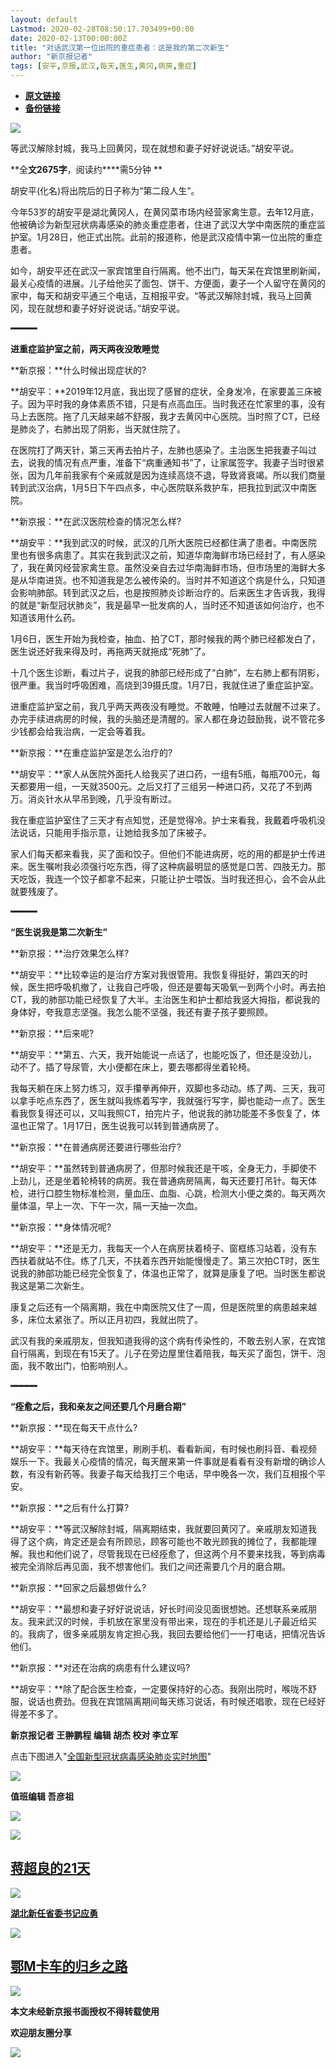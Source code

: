 ```yaml
---
layout: default
Lastmod: 2020-02-28T08:50:17.703499+00:00
date: 2020-02-13T00:00:00Z
title: "对话武汉第一位出院的重症患者：这是我的第二次新生"
author: "新京报记者"
tags: [安平,京报,武汉,每天,医生,黄冈,病房,重症]
---
```


* [**原文链接**](http://mp.weixin.qq.com/s?__biz=MzU2MzA2ODk3Nw==&mid=2247549874&idx=1&sn=ef25fe8055eff5b6592adc8ee77273a5&chksm=fc5daaeccb2a23fabc820a9552af1254f759ca7d554681304d9984c91dfcacd158e9c7efcd6c#rd)
* [**备份链接**](http://archive.ph/wip/tHIdV)


![](/images/post/e0fc932d82bac336b3ecb036ae28d630.jpg)

等武汉解除封城，我马上回黄冈，现在就想和妻子好好说说话。”胡安平说。  

**全****文2675字****，阅读约****需5分钟 **

胡安平(化名)将出院后的日子称为“第二段人生”。

今年53岁的胡安平是湖北黄冈人，在黄冈菜市场内经营家禽生意。去年12月底，他被确诊为新型冠状病毒感染的肺炎重症患者，住进了武汉大学中南医院的重症监护室。1月28日，他正式出院。此前的报道称，他是武汉疫情中第一位出院的重症患者。

如今，胡安平还在武汉一家宾馆里自行隔离。他不出门，每天呆在宾馆里刷新闻，最关心疫情的进展。儿子给他买了面包、饼干、方便面，妻子一个人留守在黄冈的家中，每天和胡安平通三个电话，互相报平安。“等武汉解除封城，我马上回黄冈，现在就想和妻子好好说说话。”胡安平说。

**━━━━━**  

**进重症监护室之前，两天两夜没敢睡觉**

**新京报：**什么时候出现症状的?

**胡安平：**2019年12月底，我出现了感冒的症状，全身发冷，在家要盖三床被子。因为平时我的身体素质不错，只是有点高血压。当时我还在忙家里的事，没有马上去医院。拖了几天越来越不舒服，我才去黄冈中心医院。当时照了CT，已经是肺炎了，右肺出现了阴影，当天就住院了。

在医院打了两天针，第三天再去拍片子，左肺也感染了。主治医生把我妻子叫过去，说我的情况有点严重，准备下“病重通知书”了，让家属签字。我妻子当时很紧张，因为几年前我家有个亲戚就是因为连续高烧不退，导致肾衰竭。所以我们商量转到武汉治病，1月5日下午四点多，中心医院联系救护车，把我拉到武汉中南医院。

**新京报：**在武汉医院检查的情况怎么样?

**胡安平：**我到武汉的时候，武汉的几所大医院已经都住满了患者。中南医院里也有很多病患了。其实在我到武汉之前，知道华南海鲜市场已经封了，有人感染了，我在黄冈经营家禽生意。虽然没亲自去过华南海鲜市场，但市场里的海鲜大多是从华南进货。也不知道我是怎么被传染的。当时并不知道这个病是什么，只知道会影响肺部。转到武汉之后，也是按照肺炎诊断治疗的。后来医生才告诉我，我得的就是“新型冠状肺炎”，我是最早一批发病的人，当时还不知道该如何治疗，也不知道该用什么药。

1月6日，医生开始为我检查，抽血、拍了CT，那时候我的两个肺已经都发白了，医生说还好我来得及时，再拖两天就拖成“死肺”了。

十几个医生诊断，看过片子，说我的肺部已经形成了“白肺”，左右肺上都有阴影，很严重。我当时呼吸困难，高烧到39摄氏度。1月7日，我就住进了重症监护室。

进重症监护室之前，我几乎两天两夜没有睡觉。不敢睡，怕睡过去就醒不过来了。办完手续进病房的时候，我的头脑还是清醒的。家人都在身边鼓励我，说不管花多少钱都会给我治病，一定会等着我。

**新京报：**在重症监护室是怎么治疗的?

**胡安平：**家人从医院外面托人给我买了进口药，一组有5瓶，每瓶700元，每天都要用一组，一天就3500元。之后又打了三组另一种进口药，又花了不到两万。消炎针水从早吊到晚，几乎没有断过。

我在重症监护室住了三天才有点知觉，还是觉得冷。护士来看我，我戴着呼吸机没法说话，只能用手指示意，让她给我多加了床被子。

家人们每天都来看我，买了面和饺子。但他们不能进病房，吃的用的都是护士传进来。医生嘱咐我必须强行吃东西，得了这种病最明显的感觉是口苦、四肢无力。那天吃饭，我连一个饺子都拿不起来，只能让护士喂饭。当时我还担心，会不会从此就要残废了。

**━━━━━**  

**“医生说我是第二次新生”**

**新京报：**治疗效果怎么样?

**胡安平：**比较幸运的是治疗方案对我很管用。我恢复得挺好，第四天的时候，医生把呼吸机撤了，让我自己呼吸，但还是要每天吸氧一到两个小时。再去拍CT，我的肺部功能已经恢复了大半。主治医生和护士都给我竖大拇指，都说我的身体好，夸我意志坚强。我怎么能不坚强，我还有妻子孩子要照顾。

**新京报：**后来呢?

**胡安平：**第五、六天，我开始能说一点话了，也能吃饭了，但还是没劲儿，动不了。插了导尿管，大小便都在床上，要去哪都得坐着轮椅。

我每天躺在床上努力练习，双手攥拳再伸开，双脚也多动动。练了两、三天，我可以拿手吃点东西了，医生就叫我练着写字，我就强行写字，脚也能动一点了。医生看我恢复得还可以，又叫我照CT，拍完片子，他说我的肺功能差不多恢复了，体温也正常了。1月17日，医生说我可以转到普通病房了。

**新京报：**在普通病房还要进行哪些治疗?

**胡安平：**虽然转到普通病房了，但那时候我还是干咳，全身无力，手脚使不上劲儿，还是坐着轮椅转的病房。我在普通病房隔离，每天还要打吊针。每天体检，进行口腔生物标准检测，量血压、血脂、心跳，检测大小便之类的。每天两次量体温，早上一次、下午一次，隔一天抽一次血。

**新京报：**身体情况呢?

**胡安平：**还是无力，我每天一个人在病房扶着椅子、窗框练习站着，没有东西扶着就站不住。练了几天，不扶着东西开始能慢慢走了。第三次拍CT时，医生说我的肺部功能已经完全恢复了，体温也正常了，就算是康复了吧。当时医生都说我这是第二次新生。

康复之后还有一个隔离期，我在中南医院又住了一周，但是医院里的病患越来越多，床位太紧张了。所以正月初四，我就出院了。

武汉有我的亲戚朋友，但我知道我得的这个病有传染性的，不敢去别人家，在宾馆自行隔离，到现在有15天了。儿子在旁边屋里住着陪我，每天买了面包，饼干、泡面，我不敢出门，怕影响别人。

**━━━━━**  

**“痊愈之后，我和亲友之间还要几个月磨合期”**

**新京报：**现在每天干点什么?

**胡安平：**每天待在宾馆里，刷刷手机、看看新闻，有时候也刷抖音、看视频娱乐一下。我最关心疫情的情况，每天醒来第一件事就是看看有没有新增的确诊人数，有没有新药等。我妻子每天给我打三个电话，早中晚各一次，我们互相报个平安。

**新京报：**之后有什么打算?

**胡安平：**等武汉解除封城，隔离期结束，我就要回黄冈了。亲戚朋友知道我得了这个病，肯定还是会有所顾忌，顾客可能也不敢光顾我的摊位了，我都能理解。我也和他们说了，尽管我现在已经痊愈了，但这两个月不要来找我，等到病毒被完全消除后再见面，我不想害他们。我们之间还需要几个月的磨合期。

**新京报：**回家之后最想做什么?

**胡安平：**最想和妻子好好说说话，好长时间没见面很想她。还想联系亲戚朋友。我来武汉的时候，手机放在家里没有带出来，现在的手机还是儿子最近给买的。我病了，很多亲戚朋友肯定担心我，我回去要给他们一一打电话，把情况告诉他们。

**新京报：**对还在治病的病患有什么建议吗?

**胡安平：**除了配合医生检查，一定要保持好的心态。我刚出院时，喉咙不舒服，说话也费劲。但我在宾馆隔离期间每天练习说话，有时候还唱歌，现在已经好得差不多了。

****新京报记者 王翀鹏程 编辑 胡杰 校对 李立军****

点击下图进入"[全国新型冠状病毒感染肺炎实时地图](https://m.bjnews.com.cn/zhuanti/2020feiyan/)"

[![](/images/post/870fd10b640b94a8eea321e49c99781f.jpg)](https://m.bjnews.com.cn/zhuanti/2020feiyan/)

****值班编辑 吾彦祖****  

[![](/images/post/09a36834030337336c8322173e65ce2d.jpg)](http://xjbapp.bjnews.com.cn/?qdid=1e)

[![](/images/post/f3880fd27ac256e29defab14d195ba96.jpg)](http://mp.weixin.qq.com/s?__biz=MzU2MzA2ODk3Nw==&mid=2247549739&idx=3&sn=07a22ef1abece0863111daa28d32b9c2&chksm=fc5daa75cb2a23634f0c568d2a9c44d269b1ae67cc78697b00dfc69c4255c685fc2abc7d1801&scene=21#wechat_redirect)

[**蒋超良的21天**](http://mp.weixin.qq.com/s?__biz=MzU2MzA2ODk3Nw==&mid=2247549739&idx=3&sn=07a22ef1abece0863111daa28d32b9c2&chksm=fc5daa75cb2a23634f0c568d2a9c44d269b1ae67cc78697b00dfc69c4255c685fc2abc7d1801&scene=21#wechat_redirect)
------------------------------------------------------------------------------------------------------------------------------------------------------------------------------------------------------------------------------------

[![](/images/post/e3fc0cd107006af5a475fd85a7233616.jpg)](http://mp.weixin.qq.com/s?__biz=MzU2MzA2ODk3Nw==&mid=2247549739&idx=2&sn=8f27af61f72f10ebcca4b6d1c029994a&chksm=fc5daa75cb2a23630a8b1bbaedcccde56ff1db755a0f84e5c725fe8202b15c75e8e197206a4b&scene=21#wechat_redirect)

[**湖北新任省委书记应勇**](http://mp.weixin.qq.com/s?__biz=MzU2MzA2ODk3Nw==&mid=2247549739&idx=2&sn=8f27af61f72f10ebcca4b6d1c029994a&chksm=fc5daa75cb2a23630a8b1bbaedcccde56ff1db755a0f84e5c725fe8202b15c75e8e197206a4b&scene=21#wechat_redirect)  

[![](/images/post/b88c6f9583e4883dce2baf23ac47c70f.jpg)](http://mp.weixin.qq.com/s?__biz=MzU2MzA2ODk3Nw==&mid=2247548708&idx=1&sn=1fb234c7a90ee41a23228d2cbbf58f19&chksm=fc5d967acb2a1f6cdf7deceb3978dd3dddaeb0d450d17d7db0bb1d4e94016b1e323175ffbc21&scene=21#wechat_redirect)

[**鄂M卡车的归乡之路**](http://mp.weixin.qq.com/s?__biz=MzU2MzA2ODk3Nw==&mid=2247548708&idx=1&sn=1fb234c7a90ee41a23228d2cbbf58f19&chksm=fc5d967acb2a1f6cdf7deceb3978dd3dddaeb0d450d17d7db0bb1d4e94016b1e323175ffbc21&scene=21#wechat_redirect)
--------------------------------------------------------------------------------------------------------------------------------------------------------------------------------------------------------------------------------------

![](/images/post/4e8f42094a1a63e0330a20b461fc84d3.jpg)

**本文****未经新京报书面授权****不得转载使用**

**欢迎朋友圈分享**

![](/images/post/0f0a66fe47e801121292696a3b68b3be.jpg)

